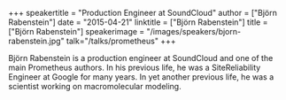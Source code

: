 +++
speakertitle = "Production Engineer at SoundCloud"
author = ["Björn Rabenstein"]
date = "2015-04-21"
linktitle = ["Björn Rabenstein"]
title = ["Björn Rabenstein"]
speakerimage = "/images/speakers/bjorn-rabenstein.jpg"
talk="/talks/prometheus"
+++

Björn Rabenstein is a production engineer at SoundCloud and one of the main Prometheus authors. In his previous life, he was a SiteReliability Engineer at Google for many years. In yet another previous life, he was a scientist working on macromolecular modeling.
